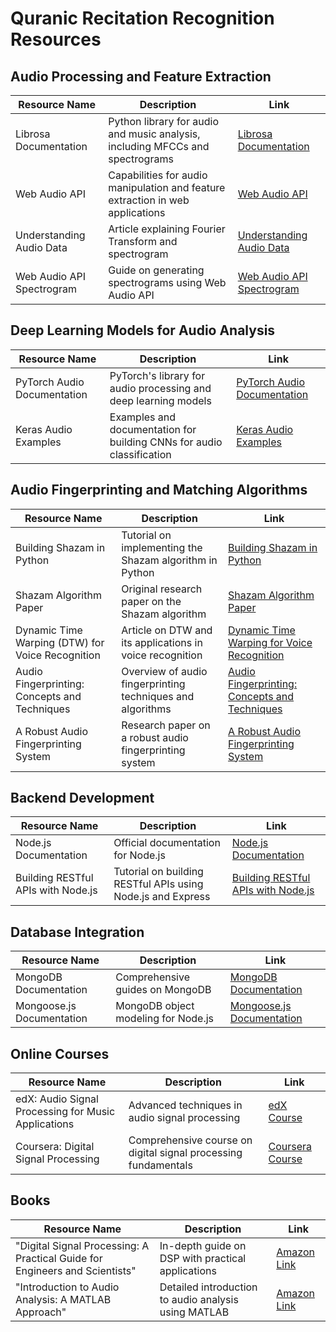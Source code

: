 # Quranic Recitation Recognition Resources

## Audio Processing and Feature Extraction

| Resource Name | Description | Link |
|---------------|-------------|------|
| Librosa Documentation | Python library for audio and music analysis, including MFCCs and spectrograms | [Librosa Documentation](https://librosa.org/doc/latest/) |
| Web Audio API | Capabilities for audio manipulation and feature extraction in web applications | [Web Audio API](https://developer.mozilla.org/en-US/docs/Web/API/Web_Audio_API) |
| Understanding Audio Data | Article explaining Fourier Transform and spectrogram | [Understanding Audio Data](https://towardsdatascience.com/understanding-audio-data-signal-processing-for-machine-learning-in-python-b4c79a8c74e2) |
| Web Audio API Spectrogram | Guide on generating spectrograms using Web Audio API | [Web Audio API Spectrogram](https://developer.mozilla.org/en-US/docs/Web/API/Web_Audio_API/Visualizations_with_Web_Audio_API) |

## Deep Learning Models for Audio Analysis

| Resource Name | Description | Link |
|---------------|-------------|------|
| PyTorch Audio Documentation | PyTorch's library for audio processing and deep learning models | [PyTorch Audio Documentation](https://pytorch.org/audio/stable/index.html) |
| Keras Audio Examples | Examples and documentation for building CNNs for audio classification | [Keras Audio Examples](https://keras.io/examples/audio/) |

## Audio Fingerprinting and Matching Algorithms

| Resource Name | Description | Link |
|---------------|-------------|------|
| Building Shazam in Python | Tutorial on implementing the Shazam algorithm in Python | [Building Shazam in Python](https://www.kaggle.com/code/kneroma/shazam-algorithm) |
| Shazam Algorithm Paper | Original research paper on the Shazam algorithm | [Shazam Algorithm Paper](https://www.ee.columbia.edu/~dpwe/papers/Wang03-shazam.pdf) |
| Dynamic Time Warping (DTW) for Voice Recognition | Article on DTW and its applications in voice recognition | [Dynamic Time Warping for Voice Recognition](https://towardsdatascience.com/dynamic-time-warping-3933f25fcdd) |
| Audio Fingerprinting: Concepts and Techniques | Overview of audio fingerprinting techniques and algorithms | [Audio Fingerprinting: Concepts and Techniques](https://www.researchgate.net/publication/267247072_Audio_Fingerprinting_Concepts_and_Techniques) |
| A Robust Audio Fingerprinting System | Research paper on a robust audio fingerprinting system | [A Robust Audio Fingerprinting System](https://www.researchgate.net/publication/220723646_A_Robust_Audio_Fingerprinting_System) |

## Backend Development

| Resource Name | Description | Link |
|---------------|-------------|------|
| Node.js Documentation | Official documentation for Node.js | [Node.js Documentation](https://nodejs.org/en/docs/) |
| Building RESTful APIs with Node.js | Tutorial on building RESTful APIs using Node.js and Express | [Building RESTful APIs with Node.js](https://www.smashingmagazine.com/2018/01/understanding-using-rest-api/) |

## Database Integration

| Resource Name | Description | Link |
|---------------|-------------|------|
| MongoDB Documentation | Comprehensive guides on MongoDB | [MongoDB Documentation](https://docs.mongodb.com/) |
| Mongoose.js Documentation | MongoDB object modeling for Node.js | [Mongoose.js Documentation](https://mongoosejs.com/docs/) |

## Online Courses

| Resource Name | Description | Link |
|---------------|-------------|------|
| edX: Audio Signal Processing for Music Applications | Advanced techniques in audio signal processing | [edX Course](https://www.edx.org/course/audio-signal-processing-for-music-applications) |
| Coursera: Digital Signal Processing | Comprehensive course on digital signal processing fundamentals | [Coursera Course](https://www.coursera.org/learn/dsp) |

## Books

| Resource Name | Description | Link |
|---------------|-------------|------|
| "Digital Signal Processing: A Practical Guide for Engineers and Scientists" | In-depth guide on DSP with practical applications | [Amazon Link](https://www.amazon.com/Digital-Signal-Processing-Practical-Scientists/dp/075067444X) |
| "Introduction to Audio Analysis: A MATLAB Approach" | Detailed introduction to audio analysis using MATLAB | [Amazon Link](https://www.amazon.com/Introduction-Audio-Analysis-MATLAB-Approach/dp/0123747094) |.
